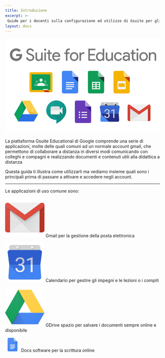 ```yaml
---
title: Introduzione
excerpt: >-
 Guide per i docenti sulla configurazione ed utilizzo di Gsuite per gli alunni dell'Istituto Marconi
layout: docs
---
```


![copertina](/images/g-suite-education.svg)

La piattaforma Gsuite Educational di Google comprende una serie di applicazioni, molte delle quali comuni ad un normale account gmail, che permettono di collaborare a distanza in diversi modi comunicando con colleghi e compagni e realizzando documenti e contenuti utili alla didattica a distanza

Questa guida ti illustra come utilizzarli ma vediamo insieme quali sono i principali prima di passare a attivare e accedere negli account.

***

Le applicazioni di uso comune sono:

![gmail](/images/gmail-128.png)
Gmail per la gestione della posta elettronica

![Calendar](/images/calendar-128.png)
Calendario per gestire gli impegni e le lezioni o i compiti

![gmail](/images/drive-128.png)
GDrive spazio per salvare i documenti sempre online e disponibile

![gmail](/images/docs_48dp.png)
Docs software per la scrittura online
